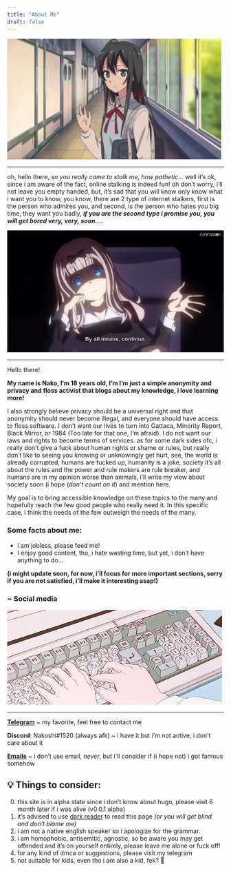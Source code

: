 ```yaml
---
title: "About Me"
draft: false
---
```


![wave.webp](wave.webp)

---

oh, hello there, *so you really came to stalk me, how pathetic…*
well it’s ok, since i am aware of the fact, online stalking is indeed fun!
oh don’t worry, i’ll not leave you empty handed, but, it’s sad that you will know only know what i want you to know, you know, there are 2 type of internet stalkers, first is the person who admires you, and second, is the person who hates you big time, they want you badly, ***if you are the second type i promise you, you will get bored very, very, soon….***

![MO6uxdx.webp](MO6uxdx.webp)

---

Hello there!

**My name is Nako, I’m 18 years old, I’m I’m just a simple anonymity and privacy and floss activist that blogs about my knowledge, i love learning more!** 

I also strongly believe privacy should be a universal right and that anonymity should never become illegal, and everyone should have access to floss software. I don’t want our lives to turn into Gattaca, Minority Report, Black Mirror, or 1984 (Too late for that one, I’m afraid). I do not want our laws and rights to become terms of services.
as for some dark sides ofc, i really don’t give a fuck about human rights or shame or rules, but really don’t like to seeing you knowing or unknowingly get hurt, see, the world is already corrupted, humans are fucked up, humanity is a joke, society it’s all about the rules and the power and rule makers are rule breaker, and humans are in my opinion worse than animals, i’ll write my view about society soon (i hope (*don’t count on it*) and mention here.

My goal is to bring accessible knowledge on these topics to the many and hopefully reach the few good people who really need it. In this specific case, I think the needs of the few outweigh the needs of the many.

### Some facts about me:

- i am jobless, please feed me!
- I enjoy good content, tho, i hate wasting time, but yet, i don’t have anything to do…

**(i might update soon, for now, i’ll focus for more important sections, sorry if you are not satisfied, i’ll make it interesting asap!)**


### ~ Social media

![/caca1.webp](caca1.webp)

---

[**Telegram**](https://t.me/naknakdes) ~ my favorite, feel free to contact me

**Discord**: Nakoshi#1520 (always afk) ~ i have it but i'm not active, i don’t care about it

[**Emails**](mailto:nako47@protonmail.com) ~ i don’t use email, _never_, but i'll consider if (i hope not) i got famous somehow


## 💡 **Things to consider:**
0) this site is in alpha state since i don’t know about hugo, please visit 6 month later if i was alive (v0.0.1 alpha)
1) it’s advised to use [dark reader](https://darkreader.org/) to read this page *(or you will get blind and don’t blame me)*
2) i am not a native english speaker so i apologize for the grammar.
3) i am homophobic, antisemitic, agnostic, so be aware you may get offended and it’s on yourself entirely, please leave me alone or fuck off!
4) for any kind of dmca or suggestions, please visit my telegram
5) not suitable for kids, even tho i am also a kid, fek? 🤔

